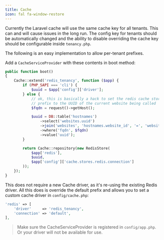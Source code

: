 ```yaml
---
title: Cache
icon: fal fa-window-restore
---
```


Currently the Laravel cache will use the same cache key for all tenants.
This can and will cause issues in the long run. The config key for tenants
should be automatically changed and the ability to disable overriding the cache key should be configurable inside `tenancy.php`.

The following is an easy implementation to allow per-tenant prefixes.

Add a `CacheServiceProvider` with these contents in boot method:

```php
public function boot()
{
    Cache::extend('redis_tenancy', function ($app) {
        if (PHP_SAPI === 'cli') {
            $uuid = $app['config']['driver'];
        } else {
            // ok, this is basically a hack to set the redis cache store
            // prefix to the UUID of the current website being called
            $fqdn = request()->getHost();

            $uuid = DB::table('hostnames')
                ->select('websites.uuid')
                ->join('websites', 'hostnames.website_id', '=', 'websites.id')
                ->where('fqdn', $fqdn)
                ->value('uuid');
        }

        return Cache::repository(new RedisStore(
            $app['redis'],
            $uuid,
            $app['config']['cache.stores.redis.connection']
        ));
    });
}
```

This does not require a new Cache driver, as it's re-using
the existing Redis driver. All this does is override the default prefix and
allows you to set a custom cache driver in `config/cache.php`:

```php
'redis' => [
    'driver'     => 'redis_tenancy',
    'connection' => 'default',
],
```

> Make sure the CacheServiceProvider is registered in `config/app.php`. Or your driver will not be
available for use.
